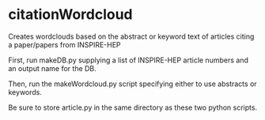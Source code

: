 # citationWordcloud
Creates wordclouds based on the abstract or keyword text of articles citing a paper/papers from INSPIRE-HEP

First, run makeDB.py supplying a list of INSPIRE-HEP article numbers and an output name for the DB.

Then, run the makeWordcloud.py script specifying either to use abstracts or keywords.

Be sure to store article.py in the same directory as these two python scripts.
